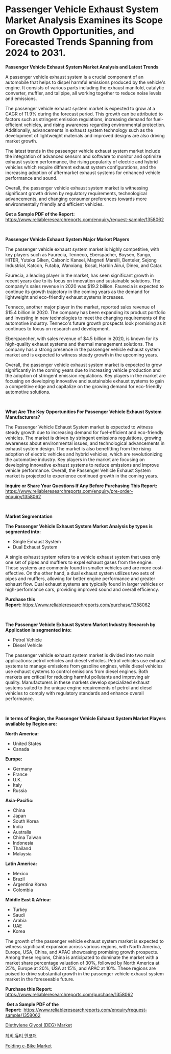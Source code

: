<p><h1>Passenger Vehicle Exhaust System Market Analysis Examines its Scope on Growth Opportunities, and Forecasted Trends Spanning from 2024 to 2031.</h1></p><p><strong>Passenger Vehicle Exhaust System Market Analysis and Latest Trends</strong></p>
<p><p>A passenger vehicle exhaust system is a crucial component of an automobile that helps to dispel harmful emissions produced by the vehicle's engine. It consists of various parts including the exhaust manifold, catalytic converter, muffler, and tailpipe, all working together to reduce noise levels and emissions.</p><p>The passenger vehicle exhaust system market is expected to grow at a CAGR of 11.9% during the forecast period. This growth can be attributed to factors such as stringent emission regulations, increasing demand for fuel-efficient vehicles, and rising awareness regarding environmental protection. Additionally, advancements in exhaust system technology such as the development of lightweight materials and improved designs are also driving market growth.</p><p>The latest trends in the passenger vehicle exhaust system market include the integration of advanced sensors and software to monitor and optimize exhaust system performance, the rising popularity of electric and hybrid vehicles which require different exhaust system configurations, and the increasing adoption of aftermarket exhaust systems for enhanced vehicle performance and sound.</p><p>Overall, the passenger vehicle exhaust system market is witnessing significant growth driven by regulatory requirements, technological advancements, and changing consumer preferences towards more environmentally friendly and efficient vehicles.</p></p>
<p><strong>Get a Sample PDF of the Report:&nbsp;</strong> <a href="https://www.reliableresearchreports.com/enquiry/request-sample/1358062">https://www.reliableresearchreports.com/enquiry/request-sample/1358062</a></p>
<p>&nbsp;</p>
<p><strong>Passenger Vehicle Exhaust System Major Market Players</strong></p>
<p><p>The passenger vehicle exhaust system market is highly competitive, with key players such as Faurecia, Tenneco, Eberspacher, Boysen, Sango, HITER, Yutaka Giken, Calsonic Kansei, Magneti Marelli, Benteler, Sejong Industrial, Katcon, Futaba, Wanxiang, Bosal, Harbin Airui, Dinex, and Catar.</p><p>Faurecia, a leading player in the market, has seen significant growth in recent years due to its focus on innovation and sustainable solutions. The company's sales revenue in 2020 was $19.2 billion. Faurecia is expected to continue its growth trajectory in the coming years as the demand for lightweight and eco-friendly exhaust systems increases.</p><p>Tenneco, another major player in the market, reported sales revenue of $15.4 billion in 2020. The company has been expanding its product portfolio and investing in new technologies to meet the changing requirements of the automotive industry. Tenneco's future growth prospects look promising as it continues to focus on research and development.</p><p>Eberspaecher, with sales revenue of $4.5 billion in 2020, is known for its high-quality exhaust systems and thermal management solutions. The company has a strong presence in the passenger vehicle exhaust system market and is expected to witness steady growth in the upcoming years.</p><p>Overall, the passenger vehicle exhaust system market is expected to grow significantly in the coming years due to increasing vehicle production and the adoption of stringent emission regulations. Key players in the market are focusing on developing innovative and sustainable exhaust systems to gain a competitive edge and capitalize on the growing demand for eco-friendly automotive solutions.</p></p>
<p>&nbsp;</p>
<p><strong>What Are The Key Opportunities For Passenger Vehicle Exhaust System Manufacturers?</strong></p>
<p><p>The Passenger Vehicle Exhaust System market is expected to witness steady growth due to increasing demand for fuel-efficient and eco-friendly vehicles. The market is driven by stringent emissions regulations, growing awareness about environmental issues, and technological advancements in exhaust system design. The market is also benefitting from the rising adoption of electric vehicles and hybrid vehicles, which are revolutionizing the automotive industry. Key players in the market are focusing on developing innovative exhaust systems to reduce emissions and improve vehicle performance. Overall, the Passenger Vehicle Exhaust System market is projected to experience continued growth in the coming years.</p></p>
<p><strong>Inquire or Share Your Questions If Any Before Purchasing This Report:</strong> <a href="https://www.reliableresearchreports.com/enquiry/pre-order-enquiry/1358062">https://www.reliableresearchreports.com/enquiry/pre-order-enquiry/1358062</a></p>
<p>&nbsp;</p>
<p><strong>Market Segmentation</strong></p>
<p><strong>The Passenger Vehicle Exhaust System Market Analysis by types is segmented into:</strong></p>
<p><ul><li>Single Exhaust System</li><li>Dual Exhaust System</li></ul></p>
<p><p>A single exhaust system refers to a vehicle exhaust system that uses only one set of pipes and mufflers to expel exhaust gases from the engine. These systems are commonly found in smaller vehicles and are more cost-effective. On the other hand, a dual exhaust system utilizes two sets of pipes and mufflers, allowing for better engine performance and greater exhaust flow. Dual exhaust systems are typically found in larger vehicles or high-performance cars, providing improved sound and overall efficiency.</p></p>
<p><strong>Purchase this Report:&nbsp;</strong><a href="https://www.reliableresearchreports.com/purchase/1358062">https://www.reliableresearchreports.com/purchase/1358062</a></p>
<p>&nbsp;</p>
<p><strong>The Passenger Vehicle Exhaust System Market Industry Research by Application is segmented into:</strong></p>
<p><ul><li>Petrol Vehicle</li><li>Diesel Vehicle</li></ul></p>
<p><p>The passenger vehicle exhaust system market is divided into two main applications: petrol vehicles and diesel vehicles. Petrol vehicles use exhaust systems to manage emissions from gasoline engines, while diesel vehicles use exhaust systems to control emissions from diesel engines. Both markets are critical for reducing harmful pollutants and improving air quality. Manufacturers in these markets develop specialized exhaust systems suited to the unique engine requirements of petrol and diesel vehicles to comply with regulatory standards and enhance overall performance.</p></p>
<p>&nbsp;</p>
<p><strong>In terms of Region, the Passenger Vehicle Exhaust System Market Players available by Region are:</strong></p>
<p>
    <p> <strong> North America: </strong>
        <ul>
            <li>United States</li>
            <li>Canada</li>
        </ul>
        </p> 
    <p> <strong> Europe: </strong>
        <ul>
            <li>Germany</li>
            <li>France</li>
            <li>U.K.</li>
            <li>Italy</li>
            <li>Russia</li>
        </ul>
        </p> 
    <p> <strong> Asia-Pacific: </strong>
        <ul>
            <li>China</li>
            <li>Japan</li>
            <li>South Korea</li>
            <li>India</li>
            <li>Australia</li>
            <li>China Taiwan</li>
            <li>Indonesia</li>
            <li>Thailand</li>
            <li>Malaysia</li>
        </ul>
        </p> 
    <p> <strong> Latin America: </strong>
        <ul>
            <li>Mexico</li>
            <li>Brazil</li>
            <li>Argentina Korea</li>
            <li>Colombia</li>
        </ul>
        </p> 
    <p> <strong> Middle East & Africa: </strong>
        <ul>
            <li>Turkey</li>
            <li>Saudi</li>
            <li>Arabia</li>
            <li>UAE</li>
            <li>Korea</li>
        </ul>
    </p>
    </p>
<p><p>The growth of the passenger vehicle exhaust system market is expected to witness significant expansion across various regions, with North America, Europe, USA, China, and APAC showcasing promising growth prospects. Among these regions, China is anticipated to dominate the market with a market share percentage valuation of 30%, followed by North America at 25%, Europe at 20%, USA at 15%, and APAC at 10%. These regions are poised to drive substantial growth in the passenger vehicle exhaust system market in the foreseeable future.</p></p>
<p><strong>Purchase this Report: </strong><a href="https://www.reliableresearchreports.com/purchase/1358062">https://www.reliableresearchreports.com/purchase/1358062</a></p>
<p>&nbsp;<strong>Get a Sample PDF of the Report:&nbsp;&nbsp;</strong><a href="https://www.reliableresearchreports.com/enquiry/request-sample/1358062">https://www.reliableresearchreports.com/enquiry/request-sample/1358062</a></p>
<p><strong></strong></p>
<p><p><a href="https://view.publitas.com/reportprime-1/diethylene-glycol-deg-market-size-growth-and-forecast-from-2023-2030/">Diethylene Glycol (DEG) Market</a></p><p><a href="https://medium.com/@laurendeveaucook9x6z9jm15gi/%ED%97%A4%EB%B9%84-%EB%93%80%ED%8B%B0-%EC%9D%B8%EC%BD%94%EB%8D%94-%EC%8B%9C%EC%9E%A5-%EC%A0%90%EC%9C%A0%EC%9C%A8-%EB%B3%80%ED%99%94-%EB%B0%8F-%EC%8B%9C%EC%9E%A5-%EC%84%B1%EC%9E%A5-%ED%8A%B8%EB%A0%8C%EB%93%9C-2024%EB%85%84-2031%EB%85%84-58ebe3d99851">헤비 듀티 엔코더</a></p><p><a href="https://github.com/kosella/Market-Research-Report-List-2/blob/main/folding-e-bike-market.md">Folding e-Bike Market</a></p></p>